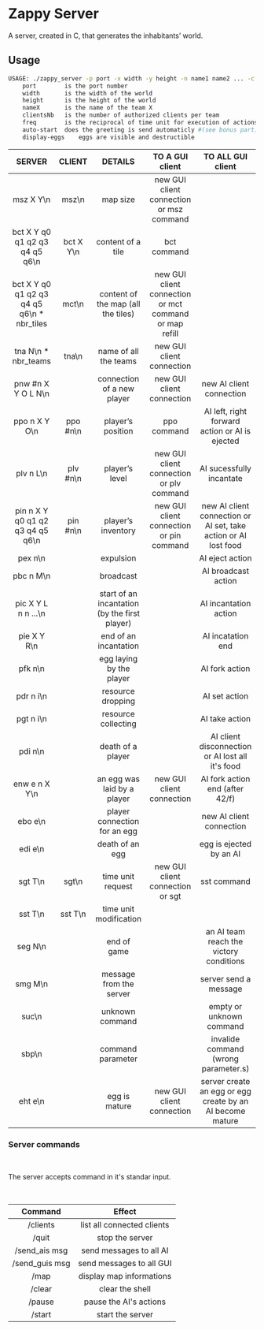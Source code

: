 # Zappy Server

A server, created in C, that generates the inhabitants’ world.

## Usage

```sh
USAGE: ./zappy_server -p port -x width -y height -n name1 name2 ... -c clientsNb -f freq --auto-start on|off --display-eggs true|false
	port		is the port number
	width		is the width of the world
	height		is the height of the world
	nameX		is the name of the team X
	clientsNb	is the number of authorized clients per team
	freq		is the reciprocal of time unit for execution of actions
	auto-start	does the greeting is send automaticly #(see bonus part)
	display-eggs	eggs are visible and destructible
```

|                   SERVER                   |   CLIENT  |                    DETAILS                    |    TO A GUI client    |    TO ALL GUI client    |
|:------------------------------------------:|:---------:|:---------------------------------------------:|:---------------------:|:-----------------------:|
|                  msz X Y\n                 |   msz\n   |                   map size                    | new GUI client connection or msz command | |
|       bct X Y q0 q1 q2 q3 q4 q5 q6\n       | bct X Y\n |               content of a tile               | bct command | |
| bct X Y q0 q1 q2 q3 q4 q5 q6\n * nbr_tiles |   mct\n   |       content of the map (all the tiles)      | new GUI client connection or mct command or map refill | |
|             tna N\n * nbr_teams            |   tna\n   |             name of all the teams             | new GUI client connection | |
|             pnw #n X Y O L N\n             |           |           connection of a new player          | new GUI client connection | new AI client connection |
|                ppo n X Y O\n               |  ppo #n\n |               player’s position               | ppo command | AI left, right forward action or AI is ejected |
|                  plv n L\n                 |  plv #n\n |                 player’s level                | new GUI client connection or plv command | AI sucessfully incantate |
|      pin n X Y q0 q1 q2 q3 q4 q5 q6\n      |  pin #n\n |               player’s inventory              | new GUI client connection or pin command | new AI client connection or AI set, take action or AI lost food |
|                   pex n\n                  |           |                   expulsion                   | | AI eject action |
|                  pbc n M\n                 |           |                   broadcast                   | | AI broadcast action |
|             pic X Y L n n ...\n            |           | start of an incantation (by the first player) | | AI incantation action |
|                 pie X Y R\n                |           |             end of an incantation             | | AI incatation end |
|                   pfk n\n                  |           |            egg laying by the player           | | AI fork action |
|                  pdr n i\n                 |           |               resource dropping               | | AI set action |
|                  pgt n i\n                 |           |              resource collecting              | | AI take action |
|                   pdi n\n                  |           |               death of a player               | | AI client disconnection or AI lost all it's food |
|                enw e n X Y\n               |           |          an egg was laid by a player          | new GUI client connection | AI fork action end (after 42/f) |
|                   ebo e\n                  |           |          player connection for an egg         | | new AI client connection |
|                   edi e\n                  |           |                death of an egg                | | egg is ejected by an AI |
|                   sgt T\n                  |   sgt\n   |               time unit request               | new GUI client connection or sgt | sst command |
|                   sst T\n                  |  sst T\n  |             time unit modification            | | |
|                   seg N\n                  |           |                  end of game                  | | an AI team reach the victory conditions |
|                   smg M\n                  |           |            message from the server            | | server send a message |
|                    suc\n                   |           |                unknown command                | | empty or unknown command |
|                    sbp\n                   |           |               command parameter               | | invalide command (wrong parameter.s) |
|                   eht e\n                  |           |                 egg is mature                 | new GUI client connection | server create an egg or egg create by an AI become mature |

### Server commands

<br>

The server accepts command in it's standar input.

<br>

|     Command    |           Effect           |
|:--------------:|:--------------------------:|
|    /clients    | list all connected clients |
|      /quit     |       stop the server      |
|  /send_ais msg |   send messages to all AI  |
| /send_guis msg |  send messages to all GUI  |
|      /map      |  display map informations  |
|     /clear     |       clear the shell      |
|     /pause     |   pause the AI's actions   |
|     /start     |      start the server      |
